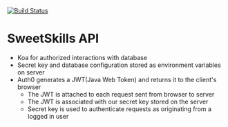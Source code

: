 [![Build Status][travis-badge]][travis-badge-url]

# SweetSkills API
 - Koa for authorized interactions with database
 - Secret key and database configuration stored as environment variables on server
 - Auth0 generates a JWT(Java Web Token) and returns it to the client's browser
   * The JWT is attached to each request sent from browser to server
   * The JWT is associated with our secret key stored on the server
   * Secret key is used to authenticate requests as originating from a logged in user

[travis-badge]: https://travis-ci.org/sweetskills/api.svg?branch=master
[travis-badge-url]: https://travis-ci.org/sweetskills/api